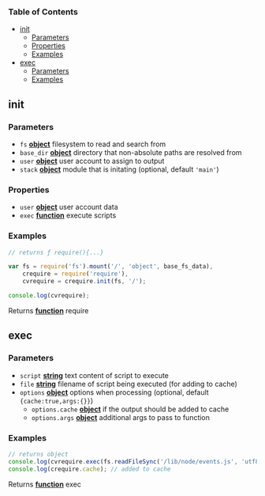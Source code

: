 <!-- Generated by documentation.js. Update this documentation by updating the source code. -->

### Table of Contents

-   [init][1]
    -   [Parameters][2]
    -   [Properties][3]
    -   [Examples][4]
-   [exec][5]
    -   [Parameters][6]
    -   [Examples][7]

## init

### Parameters

-   `fs` **[object][8]** filesystem to read and search from
-   `base_dir` **[object][8]** directory that non-absolute paths are resolved from
-   `user` **[object][8]** user account to assign to output
-   `stack` **[object][8]** module that is initating (optional, default `'main'`)

### Properties

-   `user` **[object][8]** user account data
-   `exec` **[function][9]** execute scripts

### Examples

```javascript
// returns ƒ require(){...}

var fs = require('fs').mount('/', 'object', base_fs_data),
	crequire = require('require'),
	cvrequire = crequire.init(fs, '/');

console.log(cvrequire);
```

Returns **[function][9]** require

## exec

### Parameters

-   `script` **[string][10]** text content of script to execute
-   `file` **[string][10]** filename of script being executed (for adding to cache)
-   `options` **[object][8]** options when processing (optional, default `{cache:true,args:{}}`)
    -   `options.cache` **[object][8]** if the output should be added to cache
    -   `options.args` **[object][8]** additional args to pass to function

### Examples

```javascript
// returns object
console.log(cvrequire.exec(fs.readFileSync('/lib/node/events.js', 'utf8'), 'events'));
console.log(crequire.cache); // added to cache
```

Returns **[function][9]** exec

[1]: #init

[2]: #parameters

[3]: #properties

[4]: #examples

[5]: #exec

[6]: #parameters-1

[7]: #examples-1

[8]: https://developer.mozilla.org/docs/Web/JavaScript/Reference/Global_Objects/Object

[9]: https://developer.mozilla.org/docs/Web/JavaScript/Reference/Statements/function

[10]: https://developer.mozilla.org/docs/Web/JavaScript/Reference/Global_Objects/String
